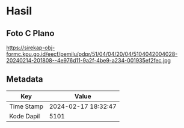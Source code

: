 # Hasil

## Foto C Plano

https://sirekap-obj-formc.kpu.go.id/eecf/pemilu/pdpr/51/04/04/20/04/5104042004028-20240214-201808--4e976d11-9a2f-4be9-a234-001935ef2fec.jpg


## Metadata

| Key        | Value               |
| ---------- | ------------------- |
| Time Stamp | 2024-02-17 18:32:47 |
| Kode Dapil | 5101                |



